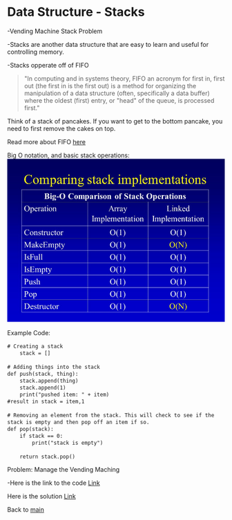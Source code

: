 
# Data Structure - Stacks
-Vending Machine Stack Problem

-Stacks are another data structure that are easy to learn and useful for controlling memory.

-Stacks opperate off of FIFO

>"In computing and in systems theory, FIFO an acronym for first in, first out (the first in is the first out) is a method for organizing the manipulation of a data structure (often, specifically a data buffer) where the oldest (first) entry, or "head" of the queue, is processed first."

Think of a stack of pancakes. If you want to get to the bottom pancake, you need to first remove the cakes on top.

Read more about FIFO [here](https://en.wikipedia.org/wiki/FIFO_(computing_and_electronics)#:~:text=In%20computing%20and%20in%20systems,the%20queue%2C%20is%20processed%20first.)

Big O notation, and basic stack operations:
![slide_36.jpg](slide_36.jpg)

Example Code:
```Stack implementation in python
# Creating a stack
    stack = []

# Adding things into the stack
def push(stack, thing):
    stack.append(thing)
    stack.append(1)
    print("pushed item: " + item)
#result in stack = item,1

# Removing an element from the stack. This will check to see if the stack is empty and then pop off an item if so.
def pop(stack):
    if stack == 0:
        print("stack is empty")

    return stack.pop()
```
Problem: Manage the Vending Maching

-Here is the link to the code [Link](#vendingmachinestacks.py)

Here is the solution [Link](#vendingmachinestacks-solution.py)

Back to [main](MainSection.md)